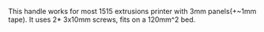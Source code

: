 This handle works for most 1515 extrusions printer with 3mm panels(+~1mm tape). It uses 2* 3x10mm screws, fits on a 120mm^2 bed.
